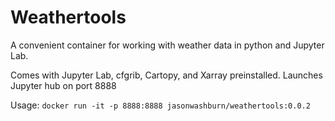 # Weathertools

A convenient container for working with weather data in python and Jupyter Lab.

Comes with Jupyter Lab, cfgrib, Cartopy, and Xarray preinstalled. Launches Jupyter hub on port 8888

Usage: `docker run -it -p 8888:8888 jasonwashburn/weathertools:0.0.2`
